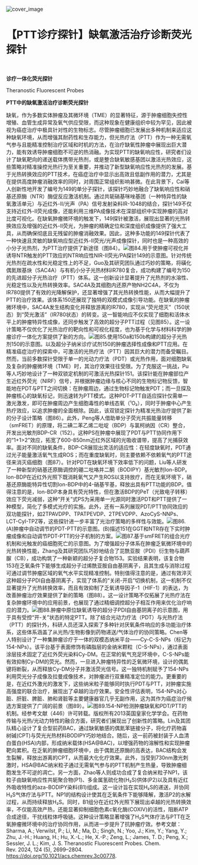 ﻿![cover_image](https://mmbiz.qpic.cn/mmbiz_jpg/wzBk7nZmzgr1WXjTktOVvNC9rplNR1kjic9OmQcaW1XWib8kyIibCLvEPRTnAJqvwrKDB9Yq4cxpQJ40uTknWzayA/0?wx_fmt=jpeg) 

#  【PTT诊疗探针】缺氧激活治疗诊断荧光探针 
 


‍
‍

**诊疗一体化荧光探针**

Theranostic Fluorescent Probes

**PTT中的缺氧激活治疗诊断荧光探针**

缺氧，作为多数实体肿瘤及其微环境（TME）的显著特征，源于肿瘤细胞失控性增殖、血管生成异常及氧气供应受限，而这种现象在健康组织中较为罕见，因此被视为癌症治疗中极具针对性的生物标志。尽管肿瘤细胞已发展出多种机制来适应这种缺氧环境，从而增强其耐药性和生存能力，但光热疗法（PTT）作为一种无需氧气参与且能精准控制治疗区域和时机的方法，在治疗缺氧性肿瘤中展现出巨大潜力，能有效诱导肿瘤细胞不可逆的热消融。为实现PTT的缺氧响应性，研究者们设计了缺氧靶向的递送载体携带光热剂，或是整合缺氧敏感基团以激活光热效应，这些策略对精准操控光热行为至关重要，并推动了新型缺氧响应性光热剂的发展。基于光热转换效应的PTT技术，在癌症治疗中显示出高效且低副作用的潜力，尤其是在提供高度肿瘤消融效率的同时，对周围正常组织影响甚微。在此背景下，Cai等人创新性地开发了编号为149的单分子探针，该探针巧妙地融合了缺氧响应性和硝基还原酶（NTR）酶促反应激活机制。通过共轭硝基咪唑基团（一种特异性的缺氧激活单元）与近红外-II/光声（PA）信号发射染料IR-1048的结合，探针149不仅支持近红外-II荧光成像，还能利用三维PA成像技术在深部组织中实现肿瘤的高对比度可视化。在缺氧肿瘤微环境的触发下，149探针被激活，展现出显著的光热转换效应及增强的近红外-II荧光，为肿瘤的精确定位和深度组织成像提供了强大工具，从而确保彻底且无残留的肿瘤消融效果。因此，这种多功能的149探针代表了一种快速且灵敏的缺氧响应型近红外-II荧光/光声成像探针，同时也是一种高效的小分子光热剂，为PTT治疗提供了新途径（图84）。![](../asset/2024-06-04_65ecc83ac0728101ad3e42224a23dad1_0.png)图84.用于使肿瘤可视化并诱导NTR触发的PTT效应的NTR响应性NIR-II荧光/PA探针149的示意图。针对传统光热剂在疏水性和光稳定性上的不足，Guo及其研究团队通过巧妙的策略，将磺化偶氮羰基炔（SAC4A）与有机小分子光热材料IR780复合，成功构建了编号为150的先进超分子光热治疗（PTT）体系。这一创新设计显著提升了光热剂的水溶性、光稳定性以及光热转换效率。SAC4A及其细胞内还原产物NH2C4A，不仅为IR780提供了有效的光降解保护，还显著增强了其光热转换性能，从而大幅提升了PTT的治疗效果。该体系150还展现了独特的双模式成像引导功能。在缺氧的肿瘤微环境中，SAC4A发生结构变化并释放游离的IR780，实现从“荧光熄灭”（150状态）到“荧光激活”（IR780状态）的转变。这一智能响应不仅实现了细胞和活体水平上的肿瘤特异性成像，还同步触发了高效的超分子PTT过程（见图85）。这一设计策略不仅优化了光热治疗的靶向性和可视化程度，也为基于化学与材料科学的肿瘤诊疗一体化方案提供了新的方向。![](../asset/2024-06-04_02e0296587e4245cb401a9b617ff5d28_1.png)图85.使用150a和150b构建的超分子光热剂150的示意图。以及超分子纳米诊疗试剂150的肿瘤选择性成像和PTT应用。在精准癌症治疗的探索中，可激活的光热疗法（PTT）因其巨大的潜力而备受瞩目。然而，当前多数探针受限于单一的光动力疗法（PDT）或光热作用，面对细胞缺氧及复杂的肿瘤微环境（TME）时，其治疗效果往往受限。为了克服这一挑战，Pu等人巧妙地设计了一种双锁定机制的可激活光热探针151。该探针能在肿瘤部位产生近红外荧光（NIRF）信号，并根据肿瘤边缘与核心不同的生物标记物反馈，智能地在PDT与PTT之间切换：在肿瘤周边，通过生物标记物触发PDT；而一旦探及肿瘤核心的缺氧标记，则迅速转为PTT模式。这种PDT-PTT自适应探针仅需单一激光激发，即可在肿瘤周边产生细胞毒性的单线态氧（¹O₂），同时于肿瘤中心产生热疗效应，以追求肿瘤的全面根除。因此，该双锁定探针为精准光热治疗提供了新的分子设计策略（图86）。此外，Peng等人借助单分子荧光共振能量转移（smFRET）的原理，将二碘二苯乙烯二吡啶（BDP）与氯柯纳因（CR）整合，开发出光敏剂BDP-CR（152）。这种PS在肿瘤中展现了PDT与PTT协同作用下的“1+1&gt;2”效应，拓宽了600-850nm近红外区域的光吸收谱带，提高了光捕获效率。面对不同的缺氧条件，BDP-CR展现出灵活的适应性：在轻度缺氧时，PDT通过光子能量激活氧气生成ROS；而在重度缺氧时，则主要依赖不依赖氧气的PTT途径来消灭癌细胞（图87）。针对PDT在缺氧环境下效率低下的问题，Liu等人研发了一种新型的硝基还原酶调控的硼二吡咯并二酮（BODIPY）基光敏剂Ion-BDP。Ion-BDP在近红外光照下既消耗氧气又产生ROS以支持放疗，而在无氧环境下，硝基还原酶能特异性切割Ion-BDP中的4-硝基苄基，释放出具有PTT功能的BDP。值得注意的是，Ion-BDP本身具有荧光特性，但在激活BDP的PeT（光致电子转移）效应下荧光减弱，这种“开关”式PS为采用单一光源同时激活PDT和PTT提供了一种模型，简化了多模式光疗的实施。此外，还有一系列展现PDT/PTT协同效应的双功能探针，如2TPAVDPP、TPATPEVDP、2TPEVDPP、AzoCyS-NNPs、LCT-CyI-TPZ等，这些探针进一步丰富了光治疗策略的多样性与效能。![](../asset/2024-06-04_033e5d9864c17da4e3de6d0c8f4330e5_2.png)图86.(A)肿瘤中自动调节的PDT-PTT的示意图。(B)描述151在GGT和NTR存在下实时肿瘤成像和自动调节PDT-PTT的分子机制的方案。![](../asset/2024-06-04_6aaa1d4e41b7322fea6a6212e0889434_3.png)图87.基于smFRET的组合光疗机制和光触发的癌细胞死亡的示意图。为了增强超分子体系在肿瘤乏氧微环境中的光热转换性能，Zhang及其研究团队巧妙地结合了苝酰亚胺（PDI）衍生物与葫芦脲（CB），成功构筑了一种新颖的超分子复合物153。实验结果表明，该复合物153在乏氧条件下能够生成超分子过烯酰亚胺自由基阴离子，且其生成与消除过程可通过调节肿瘤区域的氧气水平实现精准控制。特别值得注意的是，通过有效淬灭这种超分子PDI自由基阴离子，实现了体系的“关闭-开启”切换机制，这一机制不仅显著提升了光热转换效率，而且有效抑制了乏氧诱导因子-1（HIF-1）的表达，为改善肿瘤治疗效果提供了新的策略（图88）。这一设计策略不仅拓展了光热疗法在复杂肿瘤环境中的应用前景，也展现了通过精细调控超分子相互作用来优化治疗响应的潜力。![](../asset/2024-06-04_7accc7394a1a76ff58c609c97b33c50d_4.png)图88.肿瘤中原位缺氧诱导的超分子PDI自由基阴离子的示意图，用于具有受控“开-关”状态的特定PTT。除了结合光动力疗法（PDT）与光热疗法（PTT）的探针外，科研人员还深入探索了多种针对厌氧条件响应的多功能治疗体系，这些体系涵盖了从光热/生物影像到药物递送/气体治疗的协同策略。Chen等人特别设计了一种集肿瘤诊疗于一体的双模态纳米平台——Cy-C-S-NPs（标记为154-NPs）。该平台基于表面修饰有磷脂层的金纳米颗粒（C-S-NPs），通过表面涂层技术固定了近红外荧光染料Cy-DM。在正常的氧气充足环境中，C-S-NPs能有效抑制Cy-DM的荧光。然而，一旦进入肿瘤特异性的乏氧微环境，设计的偶氮键将断裂，从而释放Cy-DM分子并激活荧光信号。这一独特机制赋予了154-NPs利用荧光分子成像及拉曼成像技术，对肿瘤进行双重精准定位的能力。更重要的是，在近红外激光的激发下，这些纳米粒子能够同时执行PDT与PTT，对肿瘤实施高强度的联合治疗，展现出了卓越的治疗效果。安全性评估表明，154-NPs对心脏、肝脏、脾脏、肺和肾脏等主要健康器官几乎无副作用，这为其作为癌症治疗候选方案提供了广阔的前景（图89）。![](../asset/2024-06-04_267097a1fbb02c862adb46c987735fde_5.png)图89.154-NP检测肿瘤缺氧和PDT/PTT的机制。经参考文献（446）许可转载。版权所有2013英国皇家化学学会。在药物传输与光热/光动力特性的融合方面，研究者们展现出了创新性的策略。Lin及其团队精心设计了复合型前药BAC，通过缺氧敏感的偶氮苯链接分子，将化疗药物喜树碱(CPT)与荧光光热材料BODIPY巧妙地结合。随后，这一前药被封装于人血清白蛋白(HSA)内部，形成纳米载体(HSA@BAC)，以增强药物的溶解性和实现肿瘤靶向累积。在乏氧的肿瘤细胞环境中，由于偶氮还原酶的高表达，BAC结构会发生裂解，释放出游离的CPT，从而最大化化疗效果。此外，当受到730nm激光刺激时，HSA@BAC纳米粒子通过无需氧气参与的PTT机制产生热量，导致肿瘤细胞发生不可逆的凋亡。另一方面，Zhao等人则成功合成了复合纳米粒子NP1，该粒子由缺氧响应性共轭聚合物(P1)、多金属氢硫化物(H₂S)供体(P2)以及具有近红外吸收特性的aza-BODIPY染料(B1)组成。这一设计旨在实现H₂S的递送，并协同H₂S气体疗法与PTT。NP1的结构设计使其在乏氧条件下能够降解，激活P2的水解过程，从而持续释放H₂S。同时，B1组分在近红外光照下展现出卓越的光热转换效率，不仅能高效产热，还能显著抑制细胞色素c氧化酶(COXIV)的活性，阻断ATP合成途径，干扰线粒体呼吸链。这种设计策略显著增强了H₂S气体疗法与PTT在乏氧肿瘤微环境中的治疗协同作用，从而进一步提升了抗肿瘤疗效。参考文献：Sharma, A.; Verwilst, P.; Li, M.; Ma, D.; Singh, N.; Yoo, J.; Kim, Y.; Yang, Y.; Zhu, J.-H.; Huang, H.; Hu, X.-L.; He, X.-P.; Zeng, L.; James, T. D.; Peng, X.; Sessler, J. L.; Kim, J. S. Theranostic Fluorescent Probes. Chem. Rev. 2024, 124 (5), 2699–2804. https://doi.org/10.1021/acs.chemrev.3c00778.
